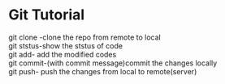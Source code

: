 # Git Tutorial
git clone -clone the repo from remote to local
<br>
git ststus-show the ststus of code
<br>
git add- add the modified codes
<br>
git commit-(with commit message)commit the changes locally
<br>
git push- push the changes from local to remote(server)